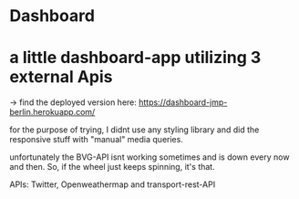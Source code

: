 # Dashboard

# a little dashboard-app utilizing 3 external Apis

-> find the deployed version here: https://dashboard-jmp-berlin.herokuapp.com/

for the purpose of trying, I didnt use any styling library and did the responsive stuff with "manual" media queries.

unfortunately the BVG-API isnt working sometimes and is down every now and then. So, if the wheel just keeps spinning, it's that.

APIs: Twitter, Openweathermap and transport-rest-API
